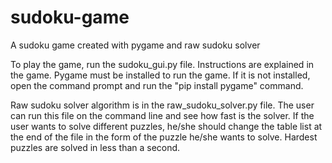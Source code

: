 # sudoku-game
A sudoku game created with pygame and raw sudoku solver

To play the game, run the sudoku_gui.py file. Instructions are explained in the game. Pygame must be installed to run the game. If it is not installed, open the command prompt and run the "pip install pygame" command.

Raw sudoku solver algorithm is in the raw_sudoku_solver.py file. The user can run this file on the command line and see how fast is the solver. If the user wants to solve different puzzles, he/she should change the table list at the end of the file in the form of the puzzle he/she wants to solve. Hardest puzzles are solved in less than a second.
